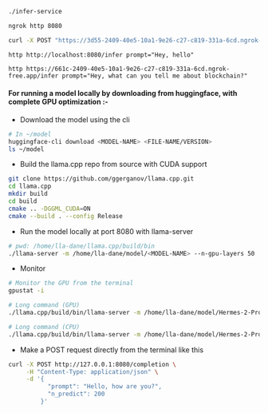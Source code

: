 ```bash
./infer-service

ngrok http 8080

curl -X POST "https://3d55-2409-40e5-10a1-9e26-c27-c819-331a-6cd.ngrok-free.app/infer" -H "Content-Type: application/json" -d '{"message": "What do you about blockchain?"}'
```

```
http http://localhost:8080/infer prompt="Hey, hello"

http https://661c-2409-40e5-10a1-9e26-c27-c819-331a-6cd.ngrok-free.app/infer prompt="Hey, what can you tell me about blockchain?"
```

#### For running a model locally by downloading from huggingface, with complete GPU optimization :-

- Download the model using the cli

```bash
# In ~/model
huggingface-cli download <MODEL-NAME> <FILE-NAME/VERSION>
ls ~/model
```

- Build the llama.cpp repo from source with CUDA support

```bash
git clone https://github.com/ggerganov/llama.cpp.git
cd llama.cpp
mkdir build
cd build
cmake .. -DGGML_CUDA=ON
cmake --build . --config Release
```

- Run the model locally at port 8080 with llama-server

```bash
# pwd: /home/lla-dane/llama.cpp/build/bin
./llama-server -m /home/lla-dane/model/<MODEL-NAME> --n-gpu-layers 50
```

- Monitor

```bash
# Monitor the GPU from the terminal
gpustat -i
```

```bash
# Long command (GPU)
./llama.cpp/build/bin/llama-server -m /home/lla-dane/model/Hermes-2-Pro-Llama-3-8B-Q4_K_M.gguf --n-gpu-layers 50

# Long command (CPU)
./llama.cpp/build/bin/llama-server -m /home/lla-dane/model/Hermes-2-Pro-Llama-3-8B-Q4_K_M.gguf
```

- Make a POST request directly from the terminal like this

```bash
curl -X POST http://127.0.0.1:8080/completion \
     -H "Content-Type: application/json" \
     -d '{
           "prompt": "Hello, how are you?",
           "n_predict": 200
         }'
```
